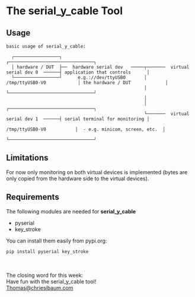 # The serial_y_cable Tool

## Usage
```
basic usage of serial_y_cable:

  ┌─────────────────┐                                                                     ┌────────────────────────────────┐
  │ hardware / DUT  ├──  hardware serial dev   ─────┬───────  virtual serial dev 0  ──────┤ application that controls      │
  └─────────────────┘      e.g.://dev/ttyUSB0       │          /tmp/ttyUSB0-V0            │ the hardware / DUT             │
                                                    │                                     └────────────────────────────────┘
                                                    │
                                                    │                                     ┌────────────────────────────────┐
                                                    └───────  virtual serial dev 1  ──────┤ serial terminal for monitoring │
                                                                /tmp/ttyUSB0-V0           │  - e.g. minicom, screen, etc.  │
                                                                                          └────────────────────────────────┘

```


## Limitations

For now only monitoring on both virtual devices is implemented (bytes are only copied from the hardware side to the virtual devices).


## Requirements

The following modules are needed for **serial_y_cable**
- pyserial
- key_stroke

You can install them easily from pypi.org:
```
pip install pyserial key_stroke
```

\
\
The closing word for this week:\
Have fun with the serial_y_cable tool!\
Thomas@chriesibaum.com

